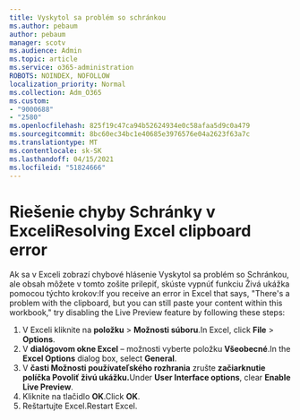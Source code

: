 ```yaml
---
title: Vyskytol sa problém so schránkou
ms.author: pebaum
author: pebaum
manager: scotv
ms.audience: Admin
ms.topic: article
ms.service: o365-administration
ROBOTS: NOINDEX, NOFOLLOW
localization_priority: Normal
ms.collection: Adm_O365
ms.custom:
- "9000688"
- "2580"
ms.openlocfilehash: 825f19c47ca94b52624934e0c58afaa5d9c0a479
ms.sourcegitcommit: 8bc60ec34bc1e40685e3976576e04a2623f63a7c
ms.translationtype: MT
ms.contentlocale: sk-SK
ms.lasthandoff: 04/15/2021
ms.locfileid: "51824666"
---
```

# <a name="resolving-excel-clipboard-error"></a><span data-ttu-id="ae734-102">Riešenie chyby Schránky v Exceli</span><span class="sxs-lookup"><span data-stu-id="ae734-102">Resolving Excel clipboard error</span></span>

<span data-ttu-id="ae734-103">Ak sa v Exceli zobrazí chybové hlásenie Vyskytol sa problém so Schránkou, ale obsah môžete v tomto zošite prilepiť, skúste vypnúť funkciu Živá ukážka pomocou týchto krokov:</span><span class="sxs-lookup"><span data-stu-id="ae734-103">If you receive an error in Excel that says, "There's a problem with the clipboard, but you can still paste your content within this workbook," try disabling the Live Preview feature by following these steps:</span></span>

1. <span data-ttu-id="ae734-104">V Exceli kliknite na **položku**  >  **Možnosti súboru**.</span><span class="sxs-lookup"><span data-stu-id="ae734-104">In Excel, click **File** > **Options**.</span></span>
3. <span data-ttu-id="ae734-105">V **dialógovom okne Excel** – možnosti vyberte položku **Všeobecné**.</span><span class="sxs-lookup"><span data-stu-id="ae734-105">In the **Excel Options** dialog box, select **General**.</span></span>
4. <span data-ttu-id="ae734-106">V **časti Možnosti používateľského rozhrania** zrušte **začiarknutie políčka Povoliť živú ukážku.**</span><span class="sxs-lookup"><span data-stu-id="ae734-106">Under **User Interface options**, clear **Enable Live Preview**.</span></span>
5. <span data-ttu-id="ae734-107">Kliknite na tlačidlo **OK**.</span><span class="sxs-lookup"><span data-stu-id="ae734-107">Click **OK**.</span></span>
6. <span data-ttu-id="ae734-108">Reštartujte Excel.</span><span class="sxs-lookup"><span data-stu-id="ae734-108">Restart Excel.</span></span>
